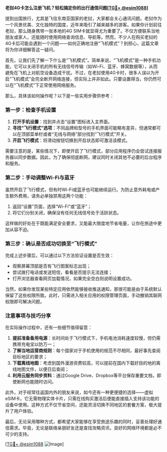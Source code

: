 **老挝4G卡怎么注册飞机？轻松搞定你的出行通信问题[[TG💪+ @esim1088](https://t.me/s/esim1088)]**

提到出国旅行，尤其是飞往东南亚国家的老挝，大家都会关心通讯问题。老挝作为一个风景优美、文化独特的国度，近年来吸引了越来越多的游客。如果你计划前往老挝，那么随身携带一张本地的4G SIM卡就显得尤为重要了。不仅方便联系当地朋友或家人，还能随时使用网络查询信息、导航等。然而，不少人在购买老挝的4G卡后可能会遇到一个问题——如何正确地注册“飞机模式”？别担心，这篇文章将为你详细解答这一疑问。

首先，让我们先了解一下什么是“飞机模式”。简单来说，“飞机模式”是一种手机功能，它可以关闭手机的所有无线信号传输（如Wi-Fi、蓝牙、蜂窝数据等），从而避免在飞机上对航空设备造成干扰。不过，在老挝使用4G卡时，很多人误以为开启“飞机模式”会完全断开网络连接，但实际上并非如此。只要设置得当，你仍然可以在“飞机模式”下正常使用网络服务。

那么，具体该如何操作呢？以下是一些实用步骤供参考：

### 第一步：检查手机设置

1. **打开手机设置**：找到并点击“设置”图标进入主界面。
2. **寻找“飞行模式”选项**：不同品牌和型号的手机界面可能略有差异，但通常都可以在顶部菜单栏或者“无线与网络”部分找到“飞行模式”开关。
3. **开启飞行模式**：将滑动按钮切换到开启状态即可激活该模式。

需要注意的是，某些情况下，即使开启了飞行模式，部分应用程序仍会尝试连接服务器以同步数据。因此，为了确保彻底断网，建议同时关闭其他不必要的后台程序和服务。

### 第二步：手动调整Wi-Fi与蓝牙

虽然开启了飞行模式，但有时Wi-Fi或蓝牙也可能继续运行。为防止意外耗电或产生额外费用，请务必单独禁用这两个功能：

1. 返回“设置”页面，选择“Wi-Fi”或“蓝牙”；
2. 将它们分别关闭，确保没有任何无线信号处于活跃状态。

这样做的好处在于既能满足安全要求，又能最大限度地节省电量，让你在旅途中更加从容不迫。

### 第三步：确认是否成功切换至“飞行模式”

完成上述步骤后，可以通过以下方法验证设置是否生效：
- 观察屏幕顶部是否有飞行图案标志出现；
- 尝试拨打电话或发送短信，看看是否提示无法连接；
- 打开浏览器查看网页加载情况，如果完全空白则说明设置成功。

当然，如果你发现某些特定应用依然能够接收推送通知，那很可能是由于系统默认保留了这些权限所致。此时，只需进入相关应用的权限管理页面，手动撤销其联网权限即可解决问题。

### 注意事项与技巧分享

在实际操作过程中，还有一些细节值得留意：

1. **提前准备备用电源**：长时间处于飞行模式下，手机电池消耗速度较慢，但仍需携带充电宝以防万一；
2. **了解当地运营商规则**：每个国家对于手机使用的规范不尽相同，最好事先查阅目标地区的要求；
3. **下载离线地图**：考虑到国外漫游资费较高，可以提前在国内下载好目的地的离线地图文件，以便日后查阅；
4. **利用云服务同步资料**：通过Google Drive、Dropbox等平台保存重要文档，即使断网也能随时访问。

此外，对于经常往返国内外的朋友来说，如今还有一种更便捷的选择——虚拟eSIM卡。它无需物理实体卡片，只需在线购买激活后便能直接插入支持该功能的设备中使用。这种方式不仅节省空间，还能灵活切换不同地区的套餐方案，极大提升了用户体验。

最后，无论采用哪种方式，都希望大家能够在享受旅途乐趣的同时，妥善处理好通信需求。毕竟，无论是联络亲朋好友还是查找攻略资讯，良好的网络环境都是必不可少的支持。

[[TG💪+ @esim1088](https://t.me/s/esim1088) ![Image](https://i.postimg.cc/4NQfJmqS/Snipaste-2025-05-13-00-14-12.png)]